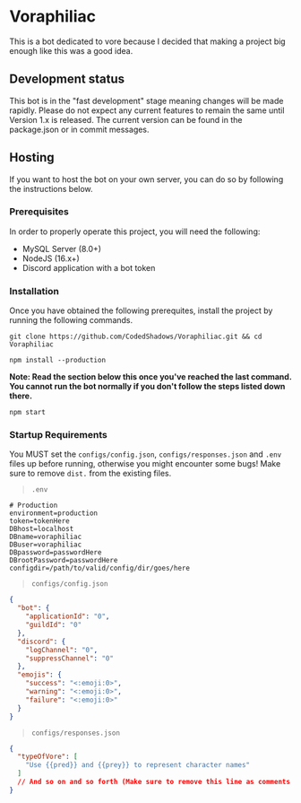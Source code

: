 # Voraphiliac
This is a bot dedicated to vore because I decided that making a project big enough like this was a good idea.

## Development status
This bot is in the "fast development" stage meaning changes will be made rapidly. Please do not expect any current features to remain the same until Version 1.x is released. The current version can be found in the package.json or in commit messages.

## Hosting
If you want to host the bot on your own server, you can do so by following the instructions below.
### Prerequisites
In order to properly operate this project, you will need the following:
   - MySQL Server (8.0+)
   - NodeJS (16.x+)
   - Discord application with a bot token

### Installation
Once you have obtained the following prerequites, install the project by running the following commands.
```
git clone https://github.com/CodedShadows/Voraphiliac.git && cd Voraphiliac
```
```
npm install --production
```
**Note: Read the section below this once you've reached the last command. You cannot run the bot normally if you don't follow the steps listed down there.**
```
npm start
```

### Startup Requirements
You MUST set the `configs/config.json`, `configs/responses.json` and `.env` files up before running, otherwise you might encounter some bugs! Make sure to remove `dist.` from the existing files.
> `.env`

```env
# Production
environment=production
token=tokenHere
DBhost=localhost
DBname=voraphiliac
DBuser=voraphiliac
DBpassword=passwordHere
DBrootPassword=passwordHere
configdir=/path/to/valid/config/dir/goes/here
```

> `configs/config.json`

```json
{
  "bot": {
    "applicationId": "0",
    "guildId": "0"
  },
  "discord": {
    "logChannel": "0",
    "suppressChannel": "0"
  },
  "emojis": {
    "success": "<:emoji:0>",
    "warning": "<:emoji:0>",
    "failure": "<:emoji:0>"
  }
}
```

> `configs/responses.json`

```json
{
  "typeOfVore": [
    "Use {{pred}} and {{prey}} to represent character names"
  ]
  // And so on and so forth (Make sure to remove this line as comments are not allowed in JSON)
}
```
